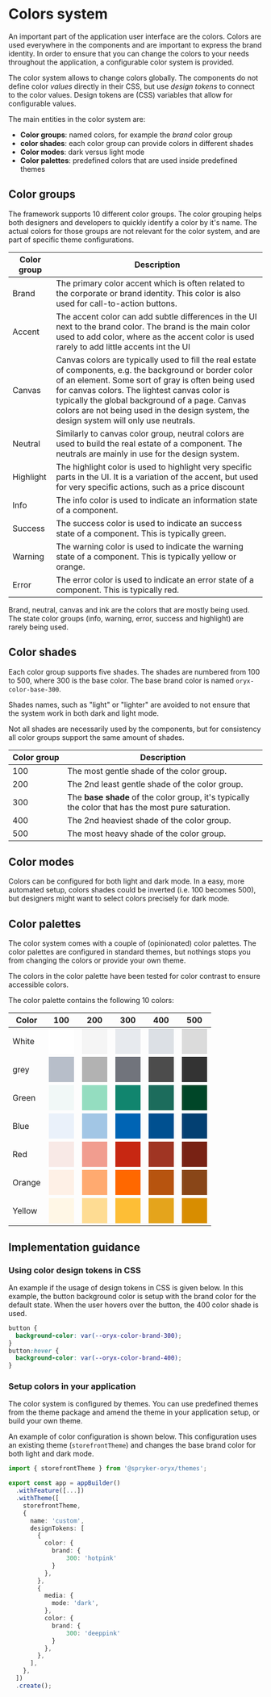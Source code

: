 # Colors system

An important part of the application user interface are the colors. Colors are used everywhere in the components and are important to express the brand identity. In order to ensure that you can change the colors to your needs throughout the application, a configurable color system is provided.

The color system allows to change colors globally. The components do not define color _values_ directly in their CSS, but use _design tokens_ to connect to the color values. Design tokens are (CSS) variables that allow for configurable values.

The main entities in the color system are:

- **Color groups**: named colors, for example the _brand_ color group
- **color shades**: each color group can provide colors in different shades
- **Color modes**: dark versus light mode
- **Color palettes**: predefined colors that are used inside predefined themes

## Color groups

The framework supports 10 different color groups. The color grouping helps both designers and developers to quickly identify a color by it's name. The actual colors for those groups are not relevant for the color system, and are part of specific theme configurations.

| Color group | Description                                                                                                                                                                                                                                                                                                                                                  |
| ----------- | ------------------------------------------------------------------------------------------------------------------------------------------------------------------------------------------------------------------------------------------------------------------------------------------------------------------------------------------------------------ |
| Brand       | The primary color accent which is often related to the corporate or brand identity. This color is also used for call-to-action buttons.                                                                                                                                                                                                                      |
| Accent      | The accent color can add subtle differences in the UI next to the brand color. The brand is the main color used to add color, where as the accent color is used rarely to add little accents int the UI                                                                                                                                                      |
| Canvas      | Canvas colors are typically used to fill the real estate of components, e.g. the background or border color of an element. Some sort of gray is often being used for canvas colors. The lightest canvas color is typically the global background of a page. Canvas colors are not being used in the design system, the design system will only use neutrals. |
| Neutral     | Similarly to canvas color group, neutral colors are used to build the real estate of a component. The neutrals are mainly in use for the design system.                                                                                                                                                                                                      |
| Highlight   | The highlight color is used to highlight very specific parts in the UI. It is a variation of the accent, but used for very specific actions, such as a price discount                                                                                                                                                                                        |
| Info        | The info color is used to indicate an information state of a component.                                                                                                                                                                                                                                                                                      |
| Success     | The success color is used to indicate an success state of a component. This is typically green.                                                                                                                                                                                                                                                              |
| Warning     | The warning color is used to indicate the warning state of a component. This is typically yellow or orange.                                                                                                                                                                                                                                                  |
| Error       | The error color is used to indicate an error state of a component. This is typically red.                                                                                                                                                                                                                                                                    |

Brand, neutral, canvas and ink are the colors that are mostly being used. The state color groups (info, warning, error, success and highlight) are rarely being used.

## Color shades

Each color group supports five shades. The shades are numbered from 100 to 500, where 300 is the base color. The base brand color is named `oryx-color-base-300`.

Shades names, such as "light" or "lighter" are avoided to not ensure that the system work in both dark and light mode.

Not all shades are necessarily used by the components, but for consistency all color groups support the same amount of shades.

| Color&nbsp;group | Description                                                                                        |
| ---------------- | -------------------------------------------------------------------------------------------------- |
| 100              | The most gentle shade of the color group.                                                          |
| 200              | The 2nd least gentle shade of the color group.                                                     |
| 300              | The **base shade** of the color group, it's typically the color that has the most pure saturation. |
| 400              | The 2nd heaviest shade of the color group.                                                         |
| 500              | The most heavy shade of the color group.                                                           |

## Color modes

Colors can be configured for both light and dark mode. In a easy, more automated setup, colors shades could be inverted (i.e. 100 becomes 500), but designers might want to select colors precisely for dark mode.

## Color palettes

The color system comes with a couple of (opinionated) color palettes. The color palettes are configured in standard themes, but nothings stops you from changing the colors or provide your own theme.

The colors in the color palette have been tested for color contrast to ensure accessible colors.

The color palette contains the following 10 colors:

<style>c {display:block;width:50px;height:50px;background-color: var(--c)}</style>

| Color  | 100                          | 200                          | 300                          | 400                          | 500                          |
| ------ | ---------------------------- | ---------------------------- | ---------------------------- | ---------------------------- | ---------------------------- |
| White  | <c style="--c:#FFFFFF;"></c> | <c style="--c:#F5F5F5;"></c> | <c style="--c:#E7EAEE;"></c> | <c style="--c:#DCE0E5;"></c> | <c style="--c:#DBDBDB;"></c> |
| grey   | <c style="--c:#B7BEC9;"></c> | <c style="--c:#B2B2B2;"></c> | <c style="--c:#71747C;"></c> | <c style="--c:#4C4C4C;"></c> | <c style="--c:#333333;"></c> |
| Green  | <c style="--c:#F1F8F7;"></c> | <c style="--c:#94DDC0;"></c> | <c style="--c:#11856E;"></c> | <c style="--c:#1C6C5C;"></c> | <c style="--c:#004628;"></c> |
| Blue   | <c style="--c:#EAF1FA;"></c> | <c style="--c:#A2C6E5;"></c> | <c style="--c:#0064B4;"></c> | <c style="--c:#005090;"></c> | <c style="--c:#034072;"></c> |
| Red    | <c style="--c:#F8E9E6;"></c> | <c style="--c:#F19D8F;"></c> | <c style="--c:#C72712;"></c> | <c style="--c:#A03523;"></c> | <c style="--c:#782214;"></c> |
| Orange | <c style="--c:#FEF0E6;"></c> | <c style="--c:#FFAA70;"></c> | <c style="--c:#FF6800;"></c> | <c style="--c:#B7540F;"></c> | <c style="--c:#894618;"></c> |
| Yellow | <c style="--c:#FFF7E6;"></c> | <c style="--c:#FEDC93;"></c> | <c style="--c:#FDBE36;"></c> | <c style="--c:#E4A41C;"></c> | <c style="--c:#D88D00;"></c> |

## Implementation guidance

### Using color design tokens in CSS

An example if the usage of design tokens in CSS is given below. In this example, the button background color is setup with the brand color for the default state. When the user hovers over the button, the 400 color shade is used.

```css
button {
  background-color: var(--oryx-color-brand-300);
}
button:hover {
  background-color: var(--oryx-color-brand-400);
}
```

### Setup colors in your application

The color system is configured by themes. You can use predefined themes from the theme package and amend the theme in your application setup, or build your own theme.

An example of color configuration is shown below. This configuration uses an existing theme (`storefrontTheme`) and changes the base brand color for both light and dark mode.

```ts
import { storefrontTheme } from '@spryker-oryx/themes';

export const app = appBuilder()
  .withFeature([...])
  .withTheme([
    storefrontTheme,
    {
      name: 'custom',
      designTokens: [
        {
          color: {
            brand: {
                300: 'hotpink'
            }
          },
        },
        {
          media: {
            mode: 'dark',
          },
          color: {
            brand: {
                300: 'deeppink'
            }
          },
        },
      ],
    },
  ])
  .create();

```
